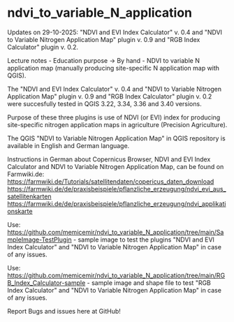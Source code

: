 # ndvi_to_variable_N_application
Updates on 29-10-2025: "NDVI and EVI Index Calculator" v. 0.4 and "NDVI to Variable Nitrogen Application Map" plugin v. 0.9 and "RGB Index Calculator" plugin v. 0.2.

Lecture notes - Education purpose -> By hand - NDVI to variable N application map (manually producing site-specific N application map with QGIS).

The "NDVI and EVI Index Calculator" v. 0.4 and "NDVI to Variable Nitrogen Application Map" plugin v. 0.9 and "RGB Index Calculator" plugin v. 0.2 were succesfully tested in QGIS 3.22, 3.34, 3.36 and 3.40 versions.

Purpose of these three plugins is use of NDVI (or EVI) index for producing site-specific nitrogen application maps in agriculture (Precision Agriculture).

The QGIS "NDVI to Variable Nitrogen Application Map" in QGIS repository is available in English and German language.

Instructions in German about Copernicus Browser, NDVI and EVI Index Calculator and NDVI to Variable Nitrogen Application Map, can be found on Farmwiki.de:
https://farmwiki.de/Tutorials/satellitendaten/copericus_daten_download
https://farmwiki.de/de/praxisbeispiele/pflanzliche_erzeugung/ndvi_evi_aus_satellitenkarten
https://farmwiki.de/de/praxisbeispiele/pflanzliche_erzeugung/ndvi_applikationskarte

Use: https://github.com/memicemir/ndvi_to_variable_N_application/tree/main/SampleImage-TestPlugin - sample image to test the plugins "NDVI and EVI Index Calculator" and "NDVI to Variable Nitrogen Application Map" in case of any issues.

Use: https://github.com/memicemir/ndvi_to_variable_N_application/tree/main/RGB_Index_Calculator-sample - sample image and shape file to test "RGB Index Calculator" and "NDVI to Variable Nitrogen Application Map" in case of any issues.

Report Bugs and issues here at GitHub!
